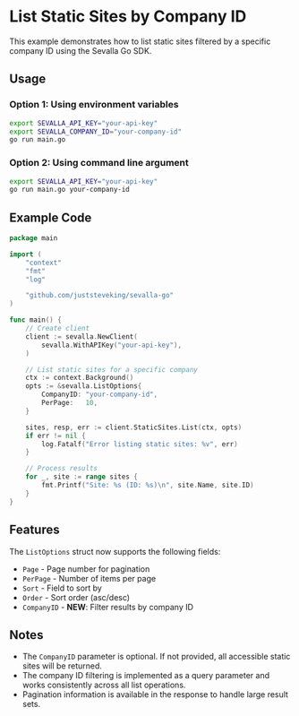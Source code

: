 # List Static Sites by Company ID

This example demonstrates how to list static sites filtered by a specific company ID using the Sevalla Go SDK.

## Usage

### Option 1: Using environment variables

```bash
export SEVALLA_API_KEY="your-api-key"
export SEVALLA_COMPANY_ID="your-company-id"
go run main.go
```

### Option 2: Using command line argument

```bash
export SEVALLA_API_KEY="your-api-key"
go run main.go your-company-id
```

## Example Code

```go
package main

import (
	"context"
	"fmt"
	"log"

	"github.com/juststeveking/sevalla-go"
)

func main() {
	// Create client
	client := sevalla.NewClient(
		sevalla.WithAPIKey("your-api-key"),
	)

	// List static sites for a specific company
	ctx := context.Background()
	opts := &sevalla.ListOptions{
		CompanyID: "your-company-id",
		PerPage:   10,
	}

	sites, resp, err := client.StaticSites.List(ctx, opts)
	if err != nil {
		log.Fatalf("Error listing static sites: %v", err)
	}

	// Process results
	for _, site := range sites {
		fmt.Printf("Site: %s (ID: %s)\n", site.Name, site.ID)
	}
}
```

## Features

The `ListOptions` struct now supports the following fields:

- `Page` - Page number for pagination
- `PerPage` - Number of items per page
- `Sort` - Field to sort by
- `Order` - Sort order (asc/desc)
- `CompanyID` - **NEW**: Filter results by company ID

## Notes

- The `CompanyID` parameter is optional. If not provided, all accessible static sites will be returned.
- The company ID filtering is implemented as a query parameter and works consistently across all list operations.
- Pagination information is available in the response to handle large result sets.
